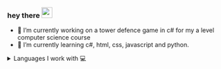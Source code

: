 ### hey there <img src="https://media.giphy.com/media/hvRJCLFzcasrR4ia7z/giphy.gif" width="25px">

<!--
**masonmaui/masonmaui** is a ✨ _special_ ✨ repository because its `README.md` (this file) appears on your GitHub profile.

Here are some ideas to get you started:
-->


- 🔭 I’m currently working on a tower defence game in c# for my a level computer science course
- 🌱 I’m currently learning c#, html, css, javascript and python.


<details>
  <summary>Languages I work with 💻</summary>
  This is powered by wakatime and updates automatically <br>

  
  <img src= https://wakatime.com/share/@89e4320c-9e67-4d0f-82c4-25bffb92e19b/d6ec7dda-1c05-4e1c-a3c4-2bcede24a64b.svg"></embed></figure>" width="60%"/>
</details>